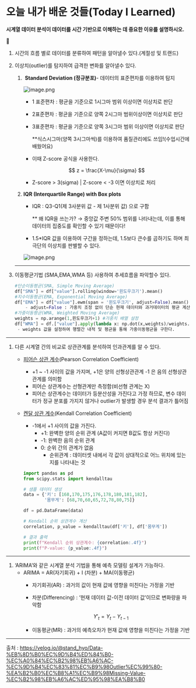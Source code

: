 # 오늘 내가 배운 것들(Today I Learned)

**시계열 데이터 분석이 데이터를 시간 기반으로 이해하는 데 중요한 이유를 설명하시오.**

<aside>
🤔

1. 시간의 흐름 별로 데이터를 분류하여 패턴을 알아낼수 있다.(계절성 및 트랜드)
2. 이상치(outlier)를 탐지하여 급격한 변화를 알아낼수 있다.
    1.  **Standard Deviation (정규분포)**- 데이터의 표준편차를 이용하여 탐지
        
        ![image.png](attachment:88c7a868-176c-4e3b-a92a-3d9ab094a503:image.png)
        
        - 1 표준편차 : 평균을 기준으로 1시그마 범위 이상이면 이상치로 판단
        - 2표준편차 : 평균을 기준으로 양쪽 2시그마 범위이상이면 이상치로 판단
        - 3표준편차 : 평균을 기준으로 양쪽 3시그마 범위 이상이면 이상치로 판단
            
            **식스시그마(양쪽 3시그마씩)를 이용하여 품질관리에도 쓰임!(수업시간에 배웠어요)
            
        - 이때 Z-score 공식을 사용한다.
        
        $$
        z = \frac{X-\mu}{\sigma}
        $$
        
        - Z-score > 3(sigma) | Z-score < -3 이면 이상치로 처리
    2. **IQR (Interquartile Range) with Box plots**
        - IQR : Q3-Q1(제 3사분위 값 - 제 1사분위 값) 으로 구함
            
            ** 왜 IQR을 쓰는가? → 중앙값 주변 50% 범위를 나타내는데, 이를 통해 데이터의 집중도를 확인할 수 있기 때문이다!
            
        - 1.5*IQR 값을 이용하여 구간을 정하는데, 1.5보다 큰수를 곱하기도 하며 최극단의 이상치를 판별할 수 있다.
        
        ![image.png](attachment:37ae0c88-8493-429a-8324-62f95bc1f50b:image.png)
        
    
    ---
    
3. 이동평균기법 (SMA,EMA,WMA 등) 사용하여 추세흐름을 파악할수 있다.

    ```python
    #단순이동평균(SMA, Simple Moving Average) 
    df["SMA"] = df["value"].rolling(window='윈도우크기').mean()
    #지수이동평균(EMA, Exponential Moving Average)
    df["EMA"] = df["value"].ewm(span = '윈도우크기', adjust=False).mean()
    	- adjust=False : 가중치 조정 없이 단순 현재 데이터와 과거데이터의 평균 계산
    #가중이동평균(WMA, Weighted Moving Average)
    weights = np.arange(1,윈도우크기+1) #가중치 배열 설정
    df["WMA"] = df.["value"].apply(lambda x: np.dot(x,weights)/weights.sum(),raw=True)
     - weights 값을 설정하여 행렬간 내적 및 평균을 통해 가중이동평균을 구한다.
    ```

---

1. 다른 시계열 간의 비교로 상관관계를 분석하여 인과관계를 알 수 있다.
    - [피어슨 상관 계수](https://ko.wikipedia.org/wiki/%ED%94%BC%EC%96%B4%EC%8A%A8_%EC%83%81%EA%B4%80_%EA%B3%84%EC%88%98)(Pearson Correlation Coefficient)
        - +1 ~ -1 사이의 값을 가지며, +1은 양의 선형상관관계 -1 은 음의 선형상관관계를 의미함
        - 피어슨 상관계수는 선형관계만 측정함(비선형 관계는 X)
        - 피어슨 상관계수는 데이터가 등분산성을 가진다고 가정 하므로, 변수 데이터가 정규 분포를 가지지 않거나 outlier가 발생할 경우 분석 결과가 틀어짐
    - [켄달 상관 계수](https://en.wikipedia.org/wiki/Kendall_rank_correlation_coefficient)(Kendall Correlation Coefficient)
        - -1에서 +1 사이의 값을 가진다.
            - +1: 완벽한 양의 순위 관계 (A값이 커지면 B값도 항상 커진다)
            - -1: 완벽한 음의 순위 관계
            - 0: 순위 간의 관계가 없음
                - 순위관계 : 데이터셋 내에서 각 값이 상대적으로 어느 위치에 있는지를 나타내는 것
        
        ```python
        import pandas as pd
        from scipy.stats import kendalltau
        
        # 샘플 데이터 생성
        data = {'키': [168,170,175,176,178,180,181,182],
                '몸무게': [68,70,60,65,72,78,80,75]}
        
        df = pd.DataFrame(data)
        
        # Kendall 순위 상관계수 계산
        correlation, p_value = kendalltau(df['키'], df['몸무게'])
        
        # 결과 출력
        print(f"Kendall 순위 상관계수: {correlation:.4f}")
        print(f"P-value: {p_value:.4f}")
        ```
        

---

1. ‘ARIMA’와 같은 시계열 분석 기법을 통해 예측 모델링 설계가 가능하다.
    - ARIMA = AR(자기회귀) + I (차분) + MA(이동평균)
        - 자기회귀(AR) : 과거의 값이 현재 값에 영향을 미친다는 가정을 기반
        - 차분(Differencing) : ‘현재 데이터 값-이전 데이터 값’이므로 변화량을 파악함
            
            $$
            Y'_t = Y_t - Y_{t-1} 
            $$
            
        - 이동평균(MR) : 과거의 예측오차가 현재 값에 영향을 미친다는 가정을 기반

---

출처 : https://velog.io/@stand_hyo/Data-%EB%8D%B0%EC%9D%B4%ED%84%B0-%EC%A0%84%EC%B2%98%EB%A6%AC-%EC%9D%B4%EC%83%81%EC%B9%98Outlier%EC%99%80-%EA%B2%B0%EC%B8%A1%EC%B9%98Missing-Value-%EC%B2%98%EB%A6%AC%ED%95%98%EA%B8%B0

</aside>
